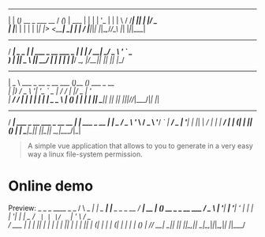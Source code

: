  _     _                        __ _ _
| |   (_)_ __  _   ___  __     / _(_) | ___
| |   | | '_ \| | | \ \/ /____| |_| | |/ _ \
| |___| | | | | |_| |>  <_____|  _| | |  __/
|_____|_|_| |_|\__,_/_/\_\    |_| |_|_|\___|
 ____            _
/ ___| _   _ ___| |_ ___ _ __ ___
\___ \| | | / __| __/ _ \ '_ ` _ \
 ___) | |_| \__ \ ||  __/ | | | | |
|____/ \__, |___/\__\___|_| |_| |_|
       |___/
 ____                     _         _
|  _ \ ___ _ __ _ __ ___ (_)___ ___(_) ___  _ __         
| |_) / _ \ '__| '_ ` _ \| / __/ __| |/ _ \| '_ \
|  __/  __/ |  | | | | | | \__ \__ \ | (_) | | | |
|_|   \___|_|  |_| |_| |_|_|___/___/_|\___/|_| |_|
  ____                           _
 / ___| ___ _ __   ___ _ __ __ _| |_ ___  _ __
| |  _ / _ \ '_ \ / _ \ '__/ _` | __/ _ \| '__|
| |_| |  __/ | | |  __/ | | (_| | || (_) | |
 \____|\___|_| |_|\___|_|  \__,_|\__\___/|_|

> A simple vue application that allows to you to generate in a very easy way a linux file-system permission.


# Online demo
Preview: []()
    _         _        _                   ____       _ _
   / \   _ __| |_ _ __| |__  _   _ _ __   / ___| __ _| (_) __ _ _ __   ___
  / _ \ | '__| __| '__| '_ \| | | | '__| | |  _ / _` | | |/ _` | '_ \ / _ \
 / ___ \| |  | |_| |  | | | | |_| | |    | |_| | (_| | | | (_| | | | | (_) |
/_/   \_\_|   \__|_|  |_| |_|\__,_|_|     \____|\__,_|_|_|\__,_|_| |_|\___/